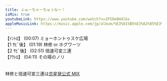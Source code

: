 ```yaml
---
title: ふゅーちゃーちゅぅな～！
isMix: true
youtubeLink: https://www.youtube.com/watch?v=2PIOe8H4lGs
appleMusicLink: https://music.apple.com/jp/album/%E3%81%B5%E3%82%85%E3%83%BC%E3%81%A1%E3%82%83%E3%83%BC%E3%81%A1%E3%82%85%E3%81%85%E3%81%AA/1718410868?&i=1718410970
---
```


【ｲﾝﾄﾛ】 <t s=7>(00:07)</t> ミョーホントゥスケ広場<br />
【1 ｻﾋﾞ後】 <t s=79>(01:19)</t> 林修 or ホグワーツ<br />
【2 ｻﾋﾞ後】 <t s=171>(02:51)</t> 倍速可変三連<br />
【ｱｳﾄﾛ】 <t s=251>(04:11)</t> その場のノリ<br />
<br />
<br />
林修と倍速可変三連は[恋星発公式 MIX](https://x.com/Haru_nonfic/status/1575787922040623104?s=20)
